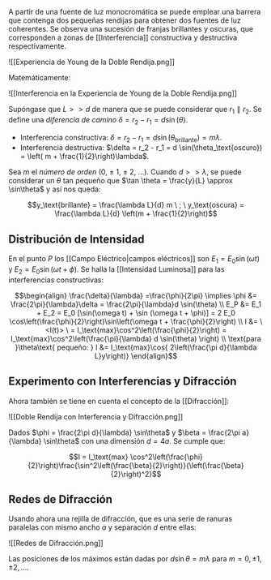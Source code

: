 A partir de una fuente de luz monocromática se puede emplear una barrera que contenga dos pequeñas rendijas para obtener dos fuentes de luz coherentes. Se observa una sucesión de franjas brillantes y oscuras, que corresponden a zonas de [[Interferencia]] constructiva y destructiva respectivamente.

![[Experiencia de Young de la Doble Rendija.png]]

Matemáticamente:

![[Interferencia en la Experiencia de Young de la Doble Rendija.png]]

Supóngase que $L \gt \gt d$ de manera que se puede considerar que $r_1 \parallel r_2$. Se define una *diferencia de camino* $\delta = r_2 - r_1 = d \sin(\theta)$.

- Interferencia constructiva: $\delta = r_2 - r_1 = d \sin(\theta_\text{brillante}) = m\lambda$.
- Interferencia destructiva: $\delta = r_2 - r_1 = d \sin(\theta_\text{oscuro}) = \left( m + \frac{1}{2}\right)\lambda$.

Sea $m$ el *número de orden* (0, $\pm$ 1, $\pm$ 2, ...). Cuando $d \gt \gt \lambda$, se puede considerar un $\theta$ tan pequeño que $\tan \theta = \frac{y}{L} \approx \sin\theta$ y así nos queda:

$$y_\text{brillante} = \frac{\lambda L}{d} m \ ; \ y_\text{oscura} = \frac{\lambda L}{d} \left(m + \frac{1}{2}\right)$$

## Distribución de Intensidad

En el punto $P$ los [[Campo Eléctrico|campos eléctricos]] son $E_1 = E_0 \sin(\omega t)$ y $E_2 = E_0 \sin(\omega t + \phi)$. Se halla la [[Intensidad Luminosa]] para las interferencias constructivas:

$$\begin{align}
\frac{\delta}{\lambda} =\frac{\phi}{2\pi} \implies \phi &= \frac{2\pi}{\lambda}\delta = \frac{2\pi}{\lambda}d \sin(\theta) \\
E_P &= E_1 + E_2 = E_0 [\sin(\omega t) + \sin (\omega t + \phi)] = 2 E_0 \cos\left(\frac{\phi}{2}\right)\sin\left(\omega t + \frac{\phi}{2}\right) \\
I &= \ <I(t)> \ = I_\text{max}\cos^2\left(\frac{\phi}{2}\right) = I_\text{max}\cos^2\left(\frac{\pi}{\lambda} d \sin(\theta) \right) \\
\text{para }\theta\text{ pequeño: } I &= I_\text{max}\cos{ 2\left(\frac{\pi d}{\lambda L}y\right)}
\end{align}$$

## Experimento con Interferencias y Difracción

Ahora también se tiene en cuenta el concepto de la [[Difracción]]:

![[Doble Rendija con Interferencia y Difracción.png]]

Dados $\phi = \frac{2\pi d}{\lambda} \sin\theta$ y $\beta = \frac{2\pi a}{\lambda} \sin\theta$ con una dimensión $d = 4a$. Se cumple que:

$$I = I_\text{max} \cos^2\left(\frac{\phi}{2}\right)\frac{\sin^2\left(\frac{\beta}{2}\right)}{\left(\frac{\beta}{2}\right)^2}$$

## Redes de Difracción

Usando ahora una rejilla de difracción, que es una serie de ranuras paralelas con mismo ancho $a$ y separación $d$ entre ellas:

![[Redes de Difracción.png]]

Las posiciones de los máximos están dadas por $d \sin\theta = m \lambda$ para $m = 0, \pm 1, \pm2, \dots$.
